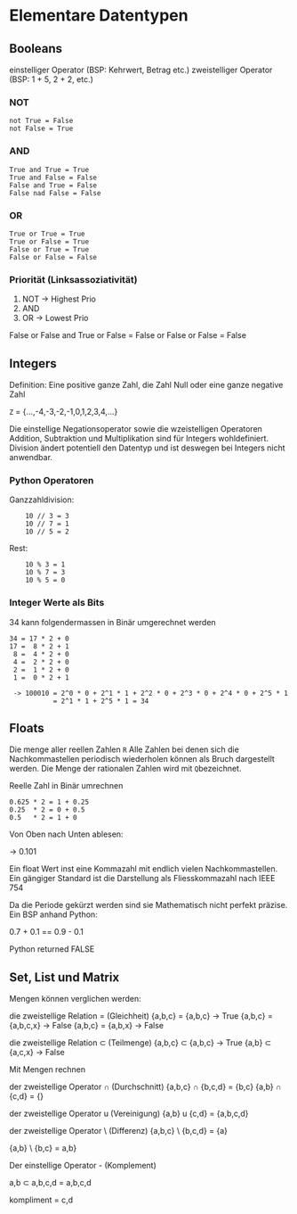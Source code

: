 # Elementare Datentypen

## Booleans

einstelliger Operator (BSP: Kehrwert, Betrag etc.)
zweistelliger Operator (BSP: 1 + 5, 2 + 2, etc.)

### NOT

```
not True = False
not False = True
```

### AND

```
True and True = True
True and False = False
False and True = False
False nad False = False
```

### OR

```
True or True = True
True or False = True
False or True = True
False or False = False
```

### Priorität (Linksassoziativität)

1. NOT -> Highest Prio
2. AND
3. OR  -> Lowest Prio

False or False and True or False = False or False or False = False

## Integers

Definition: Eine positive ganze Zahl, die Zahl Null oder eine ganze negative Zahl

`Z` = {...,-4,-3,-2,-1,0,1,2,3,4,...}

Die einstellige Negationsoperator sowie die wzeistelligen Operatoren Addition, Subtraktion und Multiplikation sind für Integers wohldefiniert. Division ändert potentiell den Datentyp und ist deswegen bei Integers nicht anwendbar.

### Python Operatoren

Ganzzahldivision:

```
    10 // 3 = 3
    10 // 7 = 1
    10 // 5 = 2
```

Rest:

```
    10 % 3 = 1
    10 % 7 = 3
    10 % 5 = 0
```

### Integer Werte als Bits

34 kann folgendermassen in Binär umgerechnet werden

```
34 = 17 * 2 + 0
17 =  8 * 2 + 1
 8 =  4 * 2 + 0
 4 =  2 * 2 + 0
 2 =  1 * 2 + 0
 1 =  0 * 2 + 1

 -> 100010 = 2^0 * 0 + 2^1 * 1 + 2^2 * 0 + 2^3 * 0 + 2^4 * 0 + 2^5 * 1
           = 2^1 * 1 + 2^5 * 1 = 34
```

## Floats

Die menge aller reellen Zahlen `R`
Alle Zahlen bei denen sich die Nachkommastellen periodisch wiederholen können als Bruch dargestellt werden. Die Menge der rationalen Zahlen wird mit `Q`bezeichnet.

Reelle Zahl in Binär umrechnen

```
0.625 * 2 = 1 + 0.25
0.25  * 2 = 0 + 0.5
0.5   * 2 = 1 + 0
```

Von Oben nach Unten ablesen:

-> 0.101

Ein float Wert inst eine Kommazahl mit endlich vielen Nachkommastellen. Ein gängiger Standard ist die Darstellung als Fliesskommazahl nach IEEE 754

Da die Periode gekürzt werden sind sie Mathematisch nicht perfekt präzise. Ein BSP anhand Python:

0.7 + 0.1 == 0.9 - 0.1

Python returned FALSE

## Set, List und Matrix

Mengen können verglichen werden:

die zweistellige Relation = (Gleichheit)
{a,b,c} = {a,b,c}   -> True
{a,b,c} = {a,b,c,x} -> False
{a,b,c} = {a,b,x}   -> False

die zweistellige Relation ⊂ (Teilmenge)
{a,b,c} ⊂ {a,b,c} -> True
{a,b}   ⊂ {a,c,x} -> False

Mit Mengen rechnen

der zweistellige Operator ∩ (Durchschnitt)
{a,b,c} ∩ {b,c,d} = {b,c}
{a,b} ∩ {c,d} = {}

der zweistellige Operator u (Vereinigung)
{a,b} u {c,d} = {a,b,c,d}

der zweistellige Operator \ (Differenz)
{a,b,c} \ {b,c,d} = {a}

{a,b} \ {b,c} = a,b}

Der einstellige Operator - (Komplement)

a,b ⊂ a,b,c,d = a,b,c,d

kompliment = c,d